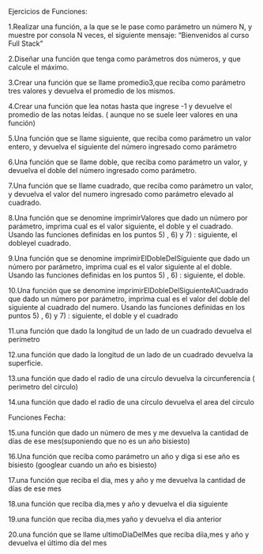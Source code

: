 Ejercicios de Funciones:


1.Realizar una función, a la que se le pase como parámetro un número N, y muestre por consola N veces, el siguiente mensaje: “Bienvenidos al curso Full Stack”


2.Diseñar una función que tenga como parámetros dos números, y que calcule el máximo. 


3.Crear una función que se llame promedio3,que reciba como parámetro tres valores y devuelva el promedio de los mismos.


4.Crear una función que lea notas hasta que ingrese  -1 y devuelve el promedio de las notas leídas. ( aunque no se suele leer valores en una función)


5.Una función que se llame siguiente, que reciba como parámetro un valor entero, y devuelva el siguiente del número ingresado como parámetro


6.Una función que se llame doble, que reciba como parámetro un valor, y devuelva el doble del número ingresado como parámetro.


7.Una función que se llame cuadrado, que reciba como parámetro un valor, y devuelva el valor del numero ingresado como parámetro elevado al cuadrado.


8.Una función que se denomine imprimirValores que dado un número por parámetro, imprima cual es el valor siguiente, el doble y el cuadrado. 
Usando las funciones definidas en los puntos 5) , 6) y 7) : siguiente, el dobleyel cuadrado.


9.Una función que se denomine imprimirElDobleDelSiguiente que dado un número por parámetro, imprima cual es el valor siguiente al el doble. 
Usando las funciones definidas en los puntos 5) , 6) : siguiente, el doble.


10.Una función que se denomine imprimirElDobleDelSiguienteAlCuadrado que dado un número por parámetro, imprima cual es el valor del doble del siguiente al cuadrado del numero. 
Usando las funciones definidas en los puntos 5) , 6) y 7) : siguiente, el doble y el cuadrado


11.una función que dado la longitud de un lado de un cuadrado devuelva el perímetro


12.una función que dado la longitud de un lado de un cuadrado devuelva la superficie.


13.una función que dado el radio de una círculo devuelva la circunferencia ( perimetro del circulo)


14.una función que dado el radio de una círculo devuelva el area del circulo


Funciones Fecha:

15.una función que dado un número de mes y me devuelva la cantidad de días de ese mes(suponiendo que no es un año bisiesto)


16.Una función que reciba como parámetro un año y diga si ese año es bisiesto (googlear cuando un año es bisiesto)


17.una función que reciba el dia, mes y año y me devuelva la cantidad de días de ese mes


18.una función que reciba dia,mes y año y devuelva el dia siguiente


19.una función que reciba dia,mes yaño y devuelva el dia anterior


20.una función que se llame ultimoDiaDelMes  que reciba díia,mes y año y devuelva el último día del mes
